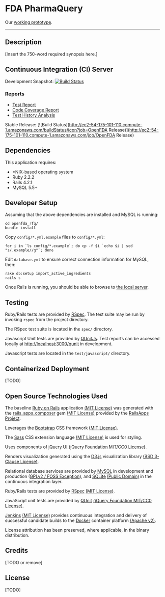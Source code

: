 # FDA PharmaQuery #

Our <a href="http://openfda.ctacdev.com" target="_blank">working prototype</a>.

---

## Description ##

[Insert the 750-word required synopsis here.]

## Continuous Integration (CI) Server ##

Development Snapshot: [![Build Status](http://ec2-54-175-101-110.compute-1.amazonaws.com/buildStatus/icon?job=OpenFDA)](http://ec2-54-175-101-110.compute-1.amazonaws.com/job/OpenFDA)

### Reports
- [Test Report](http://ec2-54-175-101-110.compute-1.amazonaws.com/job/OpenFDA/lastCompletedBuild/testReport/)
- [Code Coverage Report](http://ec2-54-175-101-110.compute-1.amazonaws.com/job/CoverTest/Code_Coverage_Report/)
- [Test History Analysis](http://ec2-54-175-101-110.compute-1.amazonaws.com/job/CoverTest/test_results_analyzer/)

Stable Release: [![Build Status](http://ec2-54-175-101-110.compute-1.amazonaws.com/buildStatus/icon?job=OpenFDA Release)](http://ec2-54-175-101-110.compute-1.amazonaws.com/job/OpenFDA Release)

## Dependencies ##

This application requires:

- *NIX-based operating system
- Ruby 2.2.2
- Rails 4.2.1
- MySQL 5.5+

## Developer Setup ##

Assuming that the above dependencies are installed and MySQL is running:

    cd openfda_rfq/
    bundle install

Copy `config/*.yml.example` files to `config/*.yml`:

    for i in `ls config/*.example`; do cp -f $i `echo $i | sed "s/.example//g"`; done

Edit `database.yml` to ensure correct connection information for MySQL, then:

    rake db:setup import_active_ingredients
    rails s

Once Rails is running, you should be able to browse to <a href="http://localhost:3000" target="_blank">the local server</a>.

## Testing ##

Ruby/Rails tests are provided by [RSpec](http://rspec.info/). The test suite may be run by invoking `rspec` from the project directory.

The RSpec test suite is located in the `spec/` directory.

Javascript Unit tests are provided by [QUnitJs](http://qunitjs.com). Test reports can be accessed locally at <a href="http://localhost:3000/qunit" target="_blank">http://localhost:3000/qunit</a> in development.

Javascript tests are located in the `test/javascript/` directory.

## Containerized Deployment ##
[TODO]

## Open Source Technologies Used ##

The baseline [Ruby on Rails](http://rubyonrails.org/) application <a href="http://www.opensource.org/licenses/MIT">(MIT License)</a> was generated with the [rails_apps_composer](https://github.com/RailsApps/rails_apps_composer) gem
<a href="http://www.opensource.org/licenses/MIT">(MIT License)</a> provided by the [RailsApps Project](http://railsapps.github.io/).

Leverages the [Bootstrap](http://getbootstrap.com) CSS framework <a href="https://github.com/twbs/bootstrap/blob/master/LICENSE">(MIT License)</a>.

The [Sass](http://sass-lang.com/) CSS extension language <a href="https://github.com/sass/sass/blob/stable/MIT-LICENSE">(MIT License)</a> is used for styling.

Uses components of [jQuery UI](http://jqueryui.com) <a href="https://github.com/jquery/jquery-ui/blob/master/LICENSE.txt">(jQuery Foundation MIT/CC0 License)</a>.

Renders visualization generated using the [D3.js](http://d3js.org/) visualization library <a href="https://github.com/mbostock/d3/blob/master/LICENSE">(BSD 3-Clause License)</a>.

Relational database services are provided by [MySQL](http://www.mysql.com/) in development and production (<a href="https://github.com/mysql/mysql-server/blob/5.7/README">GPLv2 / FOSS Exception</a>), and [SQLite](https://www.sqlite.org/) <a href="https://www.sqlite.org/copyright.html">(Public Domain)</a> in the continuous integration layer.

Ruby/Rails tests are provided by [RSpec](http://rspec.info/) <a href="https://github.com/rspec/rspec/blob/master/License.txt">(MIT License)</a>.

JavaScript unit tests are provided by [QUnit](http://qunitjs.com) <a href="https://github.com/jquery/jquery-ui/blob/master/LICENSE.txt">(jQuery Foundation MIT/CC0 License)</a>.

[Jenkins](https://jenkins-ci.org/) <a href="https://github.com/jenkinsci/jenkins/blob/master/LICENSE.txt">(MIT License)</a> provides continuous integration and delivery of successful candidate builds to the [Docker](https://www.docker.com/) container platform <a href="https://github.com/docker/docker/blob/master/LICENSE">(Apache v2)</a>.

License attribution has been preserved, where applicable, in the binary distribution.

## Credits ##
[TODO or remove]

## License ##
[TODO]
